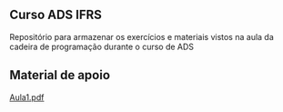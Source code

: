 ## Curso ADS IFRS
Repositório para armazenar os exercícios e materiais vistos na aula da cadeira de programação durante o curso de ADS

## Material de apoio
[Aula1.pdf](https://docs.google.com/presentation/d/1NLTbv8Wk2Te2O7o-pXriPJro_BqbZ-wh7UDSZRmhLAg/edit?usp=sharing)
